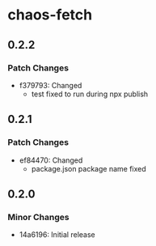 # chaos-fetch

## 0.2.2

### Patch Changes

- f379793: Changed
  - test fixed to run during npx publish

## 0.2.1

### Patch Changes

- ef84470: Changed
  - package.json package name fixed

## 0.2.0

### Minor Changes

- 14a6196: Initial release
